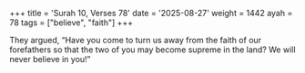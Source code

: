 +++
title = 'Surah 10, Verses 78'
date = '2025-08-27'
weight = 1442
ayah = 78
tags = ["believe", "faith"]
+++

They argued, “Have you come to turn us away from the faith of our forefathers so that the two of you may become supreme in the land? We will never believe in you!”